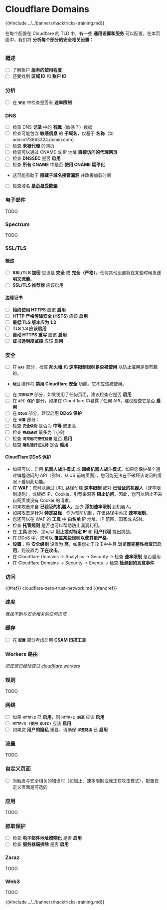 # Cloudflare Domains

{{#include ../../banners/hacktricks-training.md}}

在每个配置在 Cloudflare 的 TLD 中，有一些 **通用设置和服务** 可以配置。在本页面中，我们将 **分析每个部分的安全相关设置：**

<figure><img src="../../images/image (101).png" alt=""><figcaption></figcaption></figure>

### 概述

- [ ] 了解账户 **服务的使用程度**
- [ ] 还要找到 **区域 ID** 和 **账户 ID**

### 分析

- [ ] 在 **`安全`** 中检查是否有 **速率限制**

### DNS

- [ ] 检查 DNS **记录** 中的 **有趣**（敏感？）数据
- [ ] 检查可能包含 **敏感信息** 的 **子域名**，仅基于 **名称**（如 admin173865324.domin.com）
- [ ] 检查 **未被代理** 的网页
- [ ] 检查可以通过 CNAME 或 IP 地址 **直接访问的代理网页**
- [ ] 检查 **DNSSEC** 是否 **启用**
- [ ] 检查 **所有 CNAME** 中是否 **使用 CNAME 扁平化**
- 这可能有助于 **隐藏子域名接管漏洞** 并改善加载时间
- [ ] 检查域名 [**是否易受欺骗**](https://book.hacktricks.xyz/network-services-pentesting/pentesting-smtp#mail-spoofing)

### **电子邮件**

TODO

### Spectrum

TODO

### SSL/TLS

#### **概述**

- [ ] **SSL/TLS 加密** 应该是 **完全** 或 **完全（严格）**。任何其他设置将在某些时候发送 **明文流量**。
- [ ] **SSL/TLS 推荐器** 应该启用

#### 边缘证书

- [ ] **始终使用 HTTPS** 应该 **启用**
- [ ] **HTTP 严格传输安全 (HSTS)** 应该 **启用**
- [ ] **最低 TLS 版本应为 1.2**
- [ ] **TLS 1.3 应该启用**
- [ ] **自动 HTTPS 重写** 应该 **启用**
- [ ] **证书透明度监控** 应该 **启用**

### **安全**

- [ ] 在 **`WAF`** 部分，检查 **防火墙** 和 **速率限制规则是否被使用** 以防止滥用是很有趣的。
- **`绕过`** 操作将 **禁用 Cloudflare 安全** 功能。它不应该被使用。
- [ ] 在 **`页面保护`** 部分，如果使用了任何页面，建议检查它是否 **启用**
- [ ] 在 **`API 保护`** 部分，如果在 Cloudflare 中暴露了任何 API，建议检查它是否 **启用**
- [ ] 在 **`DDoS`** 部分，建议启用 **DDoS 保护**
- [ ] 在 **`设置`** 部分：
- [ ] 检查 **`安全级别`** 是否为 **中等** 或更高
- [ ] 检查 **`挑战通过`** 最多为 1 小时
- [ ] 检查 **`浏览器完整性检查`** 是否 **启用**
- [ ] 检查 **`隐私通行证支持`** 是否 **启用**

#### **CloudFlare DDoS 保护**

- 如果可以，启用 **机器人战斗模式** 或 **超级机器人战斗模式**。如果您保护某个通过编程访问的 API（例如，从 JS 前端页面），您可能无法在不破坏该访问的情况下启用此功能。
- 在 **WAF**：您可以通过 URL 路径创建 **速率限制** 或对 **已验证的机器人**（速率限制规则），或根据 IP、Cookie、引荐来源等 **阻止访问**。因此，您可以阻止不来自网页或没有 Cookie 的请求。
- 如果攻击来自 **已验证的机器人**，至少 **添加速率限制** 到机器人。
- 如果攻击是针对 **特定路径**，作为预防机制，在该路径中添加 **速率限制**。
- 您还可以在 WAF 的 **工具** 中 **白名单** IP 地址、IP 范围、国家或 ASN。
- 检查 **托管规则** 是否也可以帮助防止漏洞利用。
- 在 **工具** 部分，您可以 **阻止或对特定 IP** 和 **用户代理** 提出挑战。
- 在 DDoS 中，您可以 **覆盖某些规则以使其更严格**。
- **设置**：将 **安全级别** 设置为 **高**，如果您处于攻击中并且 **浏览器完整性检查已启用**，则设置为 **正在攻击**。
- 在 Cloudflare Domains -> Analytics -> Security -> 检查 **速率限制** 是否启用
- 在 Cloudflare Domains -> Security -> Events -> 检查 **检测到的恶意事件**

### 访问

{{#ref}}
cloudflare-zero-trust-network.md
{{#endref}}

### 速度

_我找不到与安全相关的任何选项_

### 缓存

- [ ] 在 **`配置`** 部分考虑启用 **CSAM 扫描工具**

### **Workers 路由**

_您应该已经检查过_ [_cloudflare workers_](./#workers)

### 规则

TODO

### 网络

- [ ] 如果 **`HTTP/2`** 已 **启用**，则 **`HTTP/2 到源`** 应该 **启用**
- [ ] **`HTTP/3 (使用 QUIC)`** 应该 **启用**
- [ ] 如果您 **用户的隐私** 重要，请确保 **`洋葱路由`** 已 **启用**

### **流量**

TODO

### 自定义页面

- [ ] 当触发与安全相关的错误时（如阻止、速率限制或我正在攻击模式），配置自定义页面是可选的

### 应用

TODO

### 抓取保护

- [ ] 检查 **电子邮件地址模糊化** 是否 **启用**
- [ ] 检查 **服务器端排除** 是否 **启用**

### **Zaraz**

TODO

### **Web3**

TODO

{{#include ../../banners/hacktricks-training.md}}
